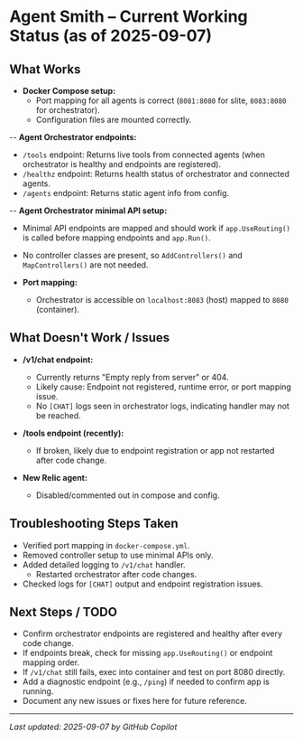 # Agent Smith – Current Working Status (as of 2025-09-07)

## What Works

- **Docker Compose setup:**
  - Port mapping for all agents is correct (`8081:8080` for slite, `8083:8080` for orchestrator).
  - Configuration files are mounted correctly.

-- **Agent Orchestrator endpoints:**
  - `/tools` endpoint: Returns live tools from connected agents (when orchestrator is healthy and endpoints are registered).
  - `/healthz` endpoint: Returns health status of orchestrator and connected agents.
  - `/agents` endpoint: Returns static agent info from config.

-- **Agent Orchestrator minimal API setup:**
  - Minimal API endpoints are mapped and should work if `app.UseRouting()` is called before mapping endpoints and `app.Run()`.
  - No controller classes are present, so `AddControllers()` and `MapControllers()` are not needed.

- **Port mapping:**
  - Orchestrator is accessible on `localhost:8083` (host) mapped to `8080` (container).

## What Doesn't Work / Issues

- **/v1/chat endpoint:**
  - Currently returns "Empty reply from server" or 404.
  - Likely cause: Endpoint not registered, runtime error, or port mapping issue.
  - No `[CHAT]` logs seen in orchestrator logs, indicating handler may not be reached.

- **/tools endpoint (recently):**
  - If broken, likely due to endpoint registration or app not restarted after code change.

- **New Relic agent:**
  - Disabled/commented out in compose and config.

## Troubleshooting Steps Taken

- Verified port mapping in `docker-compose.yml`.
- Removed controller setup to use minimal APIs only.
- Added detailed logging to `/v1/chat` handler.
  - Restarted orchestrator after code changes.
- Checked logs for `[CHAT]` output and endpoint registration issues.

## Next Steps / TODO

  - Confirm orchestrator endpoints are registered and healthy after every code change.
- If endpoints break, check for missing `app.UseRouting()` or endpoint mapping order.
- If `/v1/chat` still fails, exec into container and test on port 8080 directly.
- Add a diagnostic endpoint (e.g., `/ping`) if needed to confirm app is running.
- Document any new issues or fixes here for future reference.

---

_Last updated: 2025-09-07 by GitHub Copilot_
